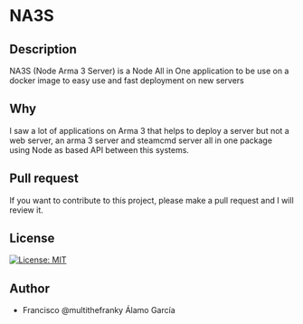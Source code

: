 # NA3S

## Description

NA3S (Node Arma 3 Server) is a Node All in One application to be use on a docker image to easy use and fast deployment on new servers

## Why

I saw a lot of applications on Arma 3 that helps to deploy a server but not a web server, an arma 3 server and steamcmd server all in one package using Node as based API between this systems.

## Pull request

If you want to contribute to this project, please make a pull request and I will review it.

## License

[![License: MIT](https://img.shields.io/badge/License-MIT-yellow.svg)](https://opensource.org/licenses/MIT)

## Author

- Francisco @multithefranky Álamo García


